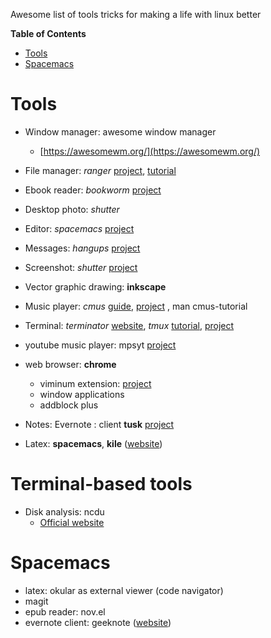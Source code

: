 Awesome list of tools tricks for making a life with linux better
<!-- markdown-toc start - Don't edit this section. Run M-x markdown-toc-refresh-toc -->
**Table of Contents**

- [Tools](#tools)
- [Spacemacs](#spacemacs)

<!-- markdown-toc end -->

# Tools
+ Window manager: awesome window manager
  + [https://awesomewm.org/](https://awesomewm.org/)
+ File manager: *ranger* 
[project](https://github.com/ranger/ranger),  [tutorial](https://www.digitalocean.com/community/tutorials/installing-and-using-ranger-a-terminal-file-manager-on-a-ubuntu-vps)

+ Ebook reader: *bookworm*
[project](https://github.com/babluboy/bookworm) 

+ Desktop photo: *shutter*

+ Editor: *spacemacs*
[project](https://github.com/syl20bnr/spacemacs)

+ Messages: *hangups*
[project](https://github.com/tdryer/hangups)

+ Screenshot: *shutter*
[project](http://shutter-project.org/)

+ Vector graphic drawing: **inkscape**

+ Music player: *cmus* 
[guide](http://www.tuxarena.com/static/cmus_guide.php), 
[project](https://github.com/cmus/cmus)
, man cmus-tutorial

+ Terminal: *terminator* [website](https://code.launchpad.net/terminator),
*tmux* [tutorial](./tmux/tmux.md), [project](https://github.com/tmux/tmux)

+ youtube music player: mpsyt [project](https://github.com/mps-youtube/mps-youtube)  
+ web browser: **chrome**
  + viminum extension: [project](https://github.com/philc/vimium)
  + window applications 
  + addblock plus
+ Notes: Evernote
: client **tusk** [project](https://github.com/klaussinani/tusk)
+ Latex: **spacemacs**, **kile** ([website](https://kile.sourceforge.io/))

# Terminal-based tools
+ Disk analysis: ncdu
  + [Official website](https://dev.yorhel.nl/ncdu)

# Spacemacs
+ latex: okular as external viewer (code navigator)
+ magit
+ epub reader: nov.el
+ evernote client: geeknote ([website](http://spacemacs.org/layers/+web-services/evernote/README.html))
